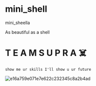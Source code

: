 # mini_shell
mini_sheella

As beautiful as a shell

<h1>T E A M  S U P R A ☠️</h1>

    show me ur skills I'll show u ur future



![e16a759e071e7e622c232345c8a2b4ad](https://github.com/siiine-764/mini_shell/assets/80540449/8f56b3cd-98d1-46d2-8a86-9354d56e6319)
